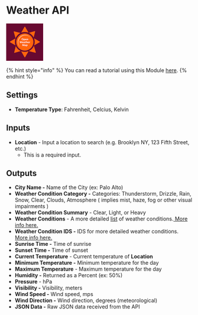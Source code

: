 # Weather API

![Current weather and forecasts in your city.](../../.gitbook/assets/open_weather_map.png)

{% hint style="info" %}
You can read a tutorial using this Module [here](../../getting_started/modules.md).
{% endhint %}

## Settings

* **Temperature Type**: Fahrenheit, Celcius, Kelvin

## Inputs

* **Location** - Input a location to search \(e.g. Brooklyn NY, 123 Fifth Street, etc.\) 
  * This is a required input.

## Outputs

* **City Name -** Name of the City \(ex: Palo Alto\)
* **Weather Condition Category -** Categories: Thunderstorm, Drizzle, Rain, Snow, Clear, Clouds, Atmosphere \( implies mist, haze, fog or other visual impairments \)
* **Weather Condition Summary** - Clear, Light, or Heavy
* **Weather Conditions** - A more detailed [list](../../getting_started/variables.md#lists) of weather conditions.[ More info here.](https://openweathermap.org/weather-conditions)
* **Weather Condition IDS -** IDS for more detailed weather conditions.[ More info here.](https://openweathermap.org/weather-conditions)
* **Sunrise Time -** Time of sunrise 
* **Sunset Time -** Time of sunset
* **Current Temperature** - Current temperature of **Location**
* **Minimum Temperature -** Minimum temperature for the day
* **Maximum Temperature** - Maximum temperature for the day 
* **Humidity -** Returned as a Percent \(ex: 50%\)
* **Pressure** - hPa
* **Visibility -** Visibility, meters
* **Wind Speed -** Wind speed, mps
* **Wind Direction -** Wind direction, degrees \(meteorological\)
* **JSON Data -** Raw JSON data received from the API


